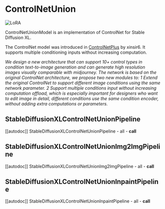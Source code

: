 <!--Copyright 2025 The HuggingFace Team. All rights reserved.

Licensed under the Apache License, Version 2.0 (the "License"); you may not use this file except in compliance with
the License. You may obtain a copy of the License at

http://www.apache.org/licenses/LICENSE-2.0

Unless required by applicable law or agreed to in writing, software distributed under the License is distributed on
an "AS IS" BASIS, WITHOUT WARRANTIES OR CONDITIONS OF ANY KIND, either express or implied. See the License for the
specific language governing permissions and limitations under the License.
-->

# ControlNetUnion

<div class="flex flex-wrap space-x-1">
  <img alt="LoRA" src="https://img.shields.io/badge/LoRA-d8b4fe?style=flat"/>
</div>

ControlNetUnionModel is an implementation of ControlNet for Stable Diffusion XL.

The ControlNet model was introduced in [ControlNetPlus](https://github.com/xinsir6/ControlNetPlus) by xinsir6. It supports multiple conditioning inputs without increasing computation.

*We design a new architecture that can support 10+ control types in condition text-to-image generation and can generate high resolution images visually comparable with midjourney. The network is based on the original ControlNet architecture, we propose two new modules to: 1 Extend the original ControlNet to support different image conditions using the same network parameter. 2 Support multiple conditions input without increasing computation offload, which is especially important for designers who want to edit image in detail, different conditions use the same condition encoder, without adding extra computations or parameters.*


## StableDiffusionXLControlNetUnionPipeline
[[autodoc]] StableDiffusionXLControlNetUnionPipeline
	- all
	- __call__

## StableDiffusionXLControlNetUnionImg2ImgPipeline
[[autodoc]] StableDiffusionXLControlNetUnionImg2ImgPipeline
	- all
	- __call__

## StableDiffusionXLControlNetUnionInpaintPipeline
[[autodoc]] StableDiffusionXLControlNetUnionInpaintPipeline
	- all
	- __call__
